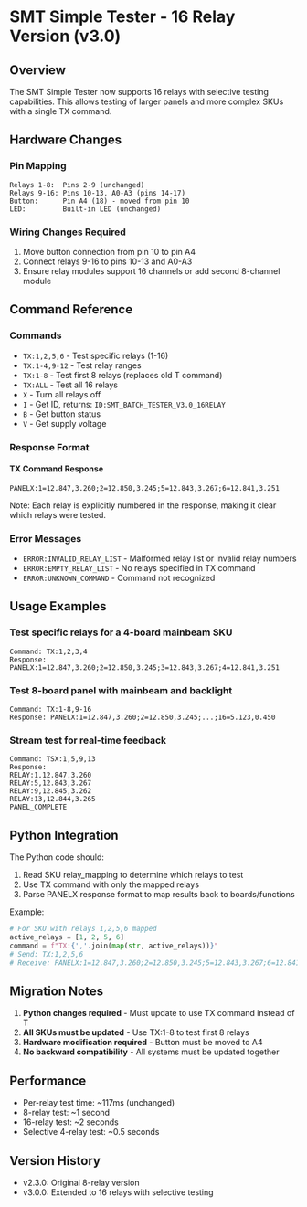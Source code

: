 # SMT Simple Tester - 16 Relay Version (v3.0)

## Overview
The SMT Simple Tester now supports 16 relays with selective testing capabilities. This allows testing of larger panels and more complex SKUs with a single TX command.

## Hardware Changes

### Pin Mapping
```
Relays 1-8:  Pins 2-9 (unchanged)
Relays 9-16: Pins 10-13, A0-A3 (pins 14-17)
Button:      Pin A4 (18) - moved from pin 10
LED:         Built-in LED (unchanged)
```

### Wiring Changes Required
1. Move button connection from pin 10 to pin A4
2. Connect relays 9-16 to pins 10-13 and A0-A3
3. Ensure relay modules support 16 channels or add second 8-channel module

## Command Reference

### Commands
- `TX:1,2,5,6` - Test specific relays (1-16)
- `TX:1-4,9-12` - Test relay ranges
- `TX:1-8` - Test first 8 relays (replaces old T command)
- `TX:ALL` - Test all 16 relays
- `X` - Turn all relays off
- `I` - Get ID, returns: `ID:SMT_BATCH_TESTER_V3.0_16RELAY`
- `B` - Get button status
- `V` - Get supply voltage

### Response Format

#### TX Command Response
```
PANELX:1=12.847,3.260;2=12.850,3.245;5=12.843,3.267;6=12.841,3.251
```

Note: Each relay is explicitly numbered in the response, making it clear which relays were tested.

### Error Messages
- `ERROR:INVALID_RELAY_LIST` - Malformed relay list or invalid relay numbers
- `ERROR:EMPTY_RELAY_LIST` - No relays specified in TX command
- `ERROR:UNKNOWN_COMMAND` - Command not recognized

## Usage Examples

### Test specific relays for a 4-board mainbeam SKU
```
Command: TX:1,2,3,4
Response: PANELX:1=12.847,3.260;2=12.850,3.245;3=12.843,3.267;4=12.841,3.251
```

### Test 8-board panel with mainbeam and backlight
```
Command: TX:1-8,9-16
Response: PANELX:1=12.847,3.260;2=12.850,3.245;...;16=5.123,0.450
```

### Stream test for real-time feedback
```
Command: TSX:1,5,9,13
Response:
RELAY:1,12.847,3.260
RELAY:5,12.843,3.267
RELAY:9,12.845,3.262
RELAY:13,12.844,3.265
PANEL_COMPLETE
```

## Python Integration

The Python code should:
1. Read SKU relay_mapping to determine which relays to test
2. Use TX command with only the mapped relays
3. Parse PANELX response format to map results back to boards/functions

Example:
```python
# For SKU with relays 1,2,5,6 mapped
active_relays = [1, 2, 5, 6]
command = f"TX:{','.join(map(str, active_relays))}"
# Send: TX:1,2,5,6
# Receive: PANELX:1=12.847,3.260;2=12.850,3.245;5=12.843,3.267;6=12.841,3.251
```

## Migration Notes

1. **Python changes required** - Must update to use TX command instead of T
2. **All SKUs must be updated** - Use TX:1-8 to test first 8 relays
3. **Hardware modification required** - Button must be moved to A4
4. **No backward compatibility** - All systems must be updated together

## Performance

- Per-relay test time: ~117ms (unchanged)
- 8-relay test: ~1 second
- 16-relay test: ~2 seconds
- Selective 4-relay test: ~0.5 seconds

## Version History
- v2.3.0: Original 8-relay version
- v3.0.0: Extended to 16 relays with selective testing